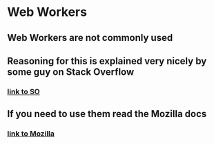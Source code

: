 # Web Workers
## Web Workers are not commonly used
## Reasoning for this is explained very nicely by some guy on Stack Overflow
### [link to SO](https://stackoverflow.com/a/56368020)

## If you need to use them read the Mozilla docs
### [link to Mozilla](https://developer.mozilla.org/en-US/docs/Learn/JavaScript/Asynchronous/Introducing_workers)

